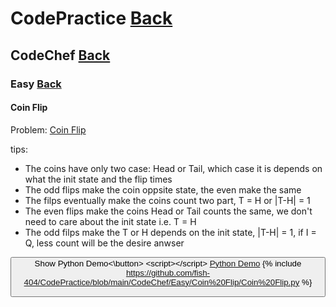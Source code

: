 # CodePractice [Back](https://blog.fish-404.icu/CodePractice/)

## CodeChef [Back](https://blog.fish-404.icu/CodePractice/CodeChef/)

### Easy [Back](https://blog.fish-404.icu/CodePractice/CodeChef/Easy/)

#### Coin Flip

Problem: [Coin Flip](https://www.codechef.com/problems/CONFLIP)

tips: 
* The coins have only two case: Head or Tail, which case it is depends on what the init state and the flip times
* The odd flips make the coin oppsite state, the even make the same
* The filps eventually make the coins count two part, T = H or \|T-H\| = 1
* The even flips make the coins Head or Tail counts the same, we don't need to care about the init state i.e. T = H
* The odd filps make the T or H depends on the init state, \|T-H\| = 1, if I = Q, less count will be the desire anwser 

<button>Show Python Demo<\button>
<script\></script\>
[Python Demo](https://github.com/fish-404/CodePractice/blob/main/CodeChef/Easy/Coin%20Flip/Coin%20Flip.py)
{% include https://github.com/fish-404/CodePractice/blob/main/CodeChef/Easy/Coin%20Flip/Coin%20Flip.py %}

